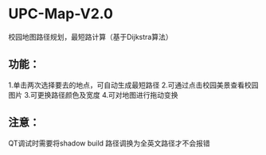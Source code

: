 # UPC-Map-V2.0
校园地图路径规划，最短路计算（基于Dijkstra算法） 

## 功能：
1.单击两次选择要去的地点，可自动生成最短路径
2.可通过点击校园美景查看校园图片
3.可更换路径颜色及宽度
4.可对地图进行拖动变换

## 注意：
QT调试时需要将shadow build 路径调换为全英文路径才不会报错

